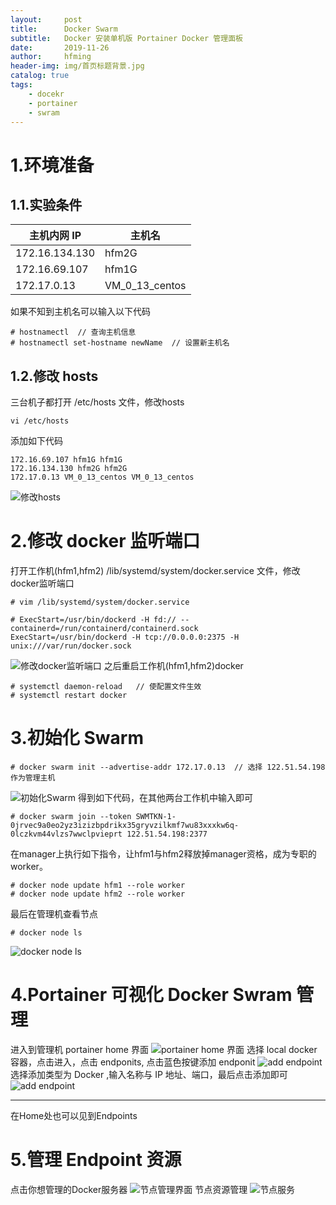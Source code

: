```yaml
---
layout:     post
title:      Docker Swarm
subtitle:   Docker 安装单机版 Portainer Docker 管理面板
date:       2019-11-26
author:     hfming
header-img: img/首页标题背景.jpg
catalog: true
tags:
    - docekr 
    - portainer
    - swram
---
```


# 1.环境准备
## 1.1.实验条件
| 主机内网 IP | 主机名 |
|  ----    |  ----  |
| 172.16.134.130 | hfm2G |  
| 172.16.69.107 | hfm1G |
| 172.17.0.13 | VM_0_13_centos |
如果不知到主机名可以输入以下代码
```Linux
# hostnamectl  // 查询主机信息
# hostnamectl set-hostname newName  // 设置新主机名
```
## 1.2.修改 hosts
三台机子都打开 /etc/hosts 文件，修改hosts
```linux
vi /etc/hosts
```
添加如下代码
```Linux
172.16.69.107 hfm1G hfm1G
172.16.134.130 hfm2G hfm2G
172.17.0.13 VM_0_13_centos VM_0_13_centos
```
![修改hosts](https://hfm-wp.oss-cn-hangzhou.aliyuncs.com/portainer%20%E9%9D%A2%E6%9D%BF/%E4%BF%AE%E6%94%B9hosts.PNG)
# 2.修改 docker 监听端口
打开工作机(hfm1,hfm2) /lib/systemd/system/docker.service 文件，修改docker监听端口
```Linux
# vim /lib/systemd/system/docker.service
```
```Linxu
# ExecStart=/usr/bin/dockerd -H fd:// --containerd=/run/containerd/containerd.sock
ExecStart=/usr/bin/dockerd -H tcp://0.0.0.0:2375 -H unix:///var/run/docker.sock
```
![修改docker监听端口](https://hfm-wp.oss-cn-hangzhou.aliyuncs.com/portainer%20%E9%9D%A2%E6%9D%BF/%E4%BF%AE%E6%94%B9docker%E7%9B%91%E5%90%AC%E7%AB%AF%E5%8F%A3.PNG )
之后重启工作机(hfm1,hfm2)docker
```linux
# systemctl daemon-reload   // 使配置文件生效
# systemctl restart docker
```
# 3.初始化 Swarm
```Linux
# docker swarm init --advertise-addr 172.17.0.13  // 选择 122.51.54.198 作为管理主机
```
![初始化Swarm](https://hfm-wp.oss-cn-hangzhou.aliyuncs.com/portainer%20%E9%9D%A2%E6%9D%BF/%E5%88%9D%E5%A7%8B%E5%8C%96Sware.PNG)
得到如下代码，在其他两台工作机中输入即可
```Linux
# docker swarm join --token SWMTKN-1-0jrvec9a0eo2yz3izizbpdrikx35gryvzilkmf7wu83xxxkw6q-0lczkvm44vlzs7wwclpvieprt 122.51.54.198:2377
```
在manager上执行如下指令，让hfm1与hfm2释放掉manager资格，成为专职的worker。
```Linux
# docker node update hfm1 --role worker
# docker node update hfm2 --role worker
```
最后在管理机查看节点
```Linxu
# docker node ls
```
![docker node ls](https://hfm-wp.oss-cn-hangzhou.aliyuncs.com/portainer%20%E9%9D%A2%E6%9D%BF/docker%20node%20ls.PNG)
# 4.Portainer 可视化 Docker Swram 管理
进入到管理机 portainer home 界面
![portainer home 界面](https://hfm-wp.oss-cn-hangzhou.aliyuncs.com/portainer%20%E9%9D%A2%E6%9D%BF/portainer%20home.PNG)
选择 local docker 容器，点击进入，点击 endponits, 点击蓝色按键添加 endponit
![add endpoint](https://hfm-wp.oss-cn-hangzhou.aliyuncs.com/portainer%20%E9%9D%A2%E6%9D%BF/portainer%20add%20endpoint.PNG)
选择添加类型为 Docker ,输入名称与 IP 地址、端口，最后点击添加即可
![add endpoint](https://hfm-wp.oss-cn-hangzhou.aliyuncs.com/portainer%20%E9%9D%A2%E6%9D%BF/portainer%20%E6%B7%BB%E5%8A%A0endponit.PNG)
***
在Home处也可以见到Endpoints
# 5.管理 Endpoint 资源

点击你想管理的Docker服务器
![节点管理界面](https://hfm-wp.oss-cn-hangzhou.aliyuncs.com/portainer%20%E9%9D%A2%E6%9D%BF/swarm%20%E8%8A%82%E7%82%B9%E7%AE%A1%E7%90%86.PNG)
节点资源管理
![节点服务](https://hfm-wp.oss-cn-hangzhou.aliyuncs.com/portainer%20%E9%9D%A2%E6%9D%BF/swarm%20%E8%8A%82%E7%82%B9%E6%9C%8D%E5%8A%A1.PNG)
